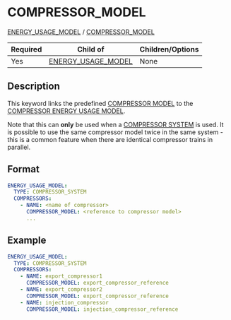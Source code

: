 # COMPRESSOR_MODEL

[ENERGY_USAGE_MODEL](/about/references/keywords/ENERGY_USAGE_MODEL.md) / [COMPRESSOR_MODEL](/about/references/keywords/COMPRESSOR_MODEL.md)

| Required | Child of                                                               | Children/Options |
|----------|------------------------------------------------------------------------|------------------|
| Yes      | [ENERGY_USAGE_MODEL](/about/references/keywords/ENERGY_USAGE_MODEL.md) | None             |

## Description

This keyword links the predefined [COMPRESSOR MODEL](/about/modelling/setup/models/compressor_modelling/compressor_models_types/index.md) to the [COMPRESSOR ENERGY USAGE MODEL](/about/references/keywords/ENERGY_USAGE_MODEL.md).

Note that this can **only** be used when a [COMPRESSOR SYSTEM](/about/references/keywords/COMPRESSOR_SYSTEM.md) is used. It is possible to use the same compressor model twice in the same system - this is a common feature when there are identical compressor trains in parallel.

## Format

~~~~~yaml
ENERGY_USAGE_MODEL:
  TYPE: COMPRESSOR_SYSTEM
  COMPRESSORS:
    - NAME: <name of compressor>
      COMPRESSOR_MODEL: <reference to compressor model>
      ...
~~~~~

## Example

~~~~~yaml
ENERGY_USAGE_MODEL:
  TYPE: COMPRESSOR_SYSTEM
  COMPRESSORS:
    - NAME: export_compressor1
      COMPRESSOR_MODEL: export_compressor_reference
    - NAME: export_compressor2
      COMPRESSOR_MODEL: export_compressor_reference
    - NAME: injection_compressor
      COMPRESSOR_MODEL: injection_compressor_reference
~~~~~
